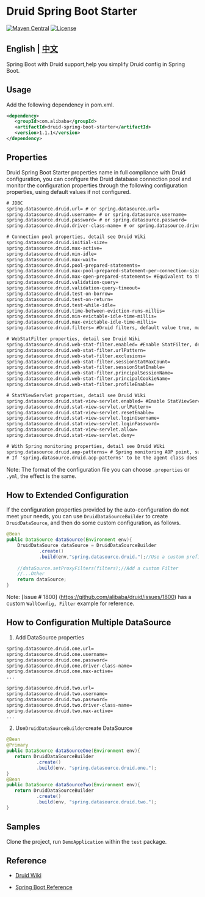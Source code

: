 # Druid Spring Boot Starter
[![Maven Central](https://maven-badges.herokuapp.com/maven-central/com.alibaba/druid-spring-boot-starter/badge.svg)](https://maven-badges.herokuapp.com/maven-central/com.alibaba/druid-spring-boot-starter/)
[![License](https://img.shields.io/badge/license-Apache%202-4EB1BA.svg)](https://www.apache.org/licenses/LICENSE-2.0.html)

## English | [中文](https://github.com/alibaba/druid/blob/master/druid-spring-boot-starter/README.md)
Spring Boot with Druid support,help you simplify Druid config in Spring Boot.

## Usage
Add the following dependency in pom.xml.
```xml
<dependency>
   <groupId>com.alibaba</groupId>
   <artifactId>druid-spring-boot-starter</artifactId>
   <version>1.1.1</version>
</dependency>
```
## Properties 
Druid Spring Boot Starter properties name in full compliance with Druid configuration, you can configure the Druid database connection pool and monitor the configuration properties through the following configuration properties, using default values if not configured.
```xml
# JDBC
spring.datasource.druid.url= # or spring.datasource.url= 
spring.datasource.druid.username= # or spring.datasource.username=
spring.datasource.druid.password= # or spring.datasource.password=
spring.datasource.druid.driver-class-name= # or spring.datasource.driver-class-name=

# Connection pool properties, detail see Druid Wiki
spring.datasource.druid.initial-size=
spring.datasource.druid.max-active=
spring.datasource.druid.min-idle=
spring.datasource.druid.max-wait=
spring.datasource.druid.pool-prepared-statements=
spring.datasource.druid.max-pool-prepared-statement-per-connection-size= 
spring.datasource.druid.max-open-prepared-statements= #Equivalent to the above 'max-pool-prepared-statement-per-connection-size'
spring.datasource.druid.validation-query=
spring.datasource.druid.validation-query-timeout=
spring.datasource.druid.test-on-borrow=
spring.datasource.druid.test-on-return=
spring.datasource.druid.test-while-idle=
spring.datasource.druid.time-between-eviction-runs-millis=
spring.datasource.druid.min-evictable-idle-time-millis=
spring.datasource.druid.max-evictable-idle-time-millis=
spring.datasource.druid.filters= #Druid filters, default value true, multiple separated by comma.

# WebStatFilter properties, detail see Druid Wiki
spring.datasource.druid.web-stat-filter.enabled= #Enable StatFilter, default value true.
spring.datasource.druid.web-stat-filter.urlPattern=
spring.datasource.druid.web-stat-filter.exclusions=
spring.datasource.druid.web-stat-filter.sessionStatMaxCount=
spring.datasource.druid.web-stat-filter.sessionStatEnable=
spring.datasource.druid.web-stat-filter.principalSessionName=
spring.datasource.druid.web-stat-filter.principalCookieName=
spring.datasource.druid.web-stat-filter.profileEnable=

# StatViewServlet properties, detail see Druid Wiki
spring.datasource.druid.stat-view-servlet.enabled= #Enable StatViewServlet, default value true.
spring.datasource.druid.stat-view-servlet.urlPattern=
spring.datasource.druid.stat-view-servlet.resetEnable=
spring.datasource.druid.stat-view-servlet.loginUsername=
spring.datasource.druid.stat-view-servlet.loginPassword=
spring.datasource.druid.stat-view-servlet.allow=
spring.datasource.druid.stat-view-servlet.deny=

# With Spring monitoring properties, detail see Druid Wiki
spring.datasource.druid.aop-patterns= # Spring monitoring AOP point, such as x.y.z.service.*, multiple separated by comma.
# If 'spring.datasource.druid.aop-patterns' to be the agent class does not define interface need set 'spring.aop.proxy-target-class = true' .
```
Note: The format of the configuration file you can choose ```.properties``` or``` .yml```, the effect is the same.
## How to Extended Configuration
If the configuration properties provided by the auto-configuration do not meet your needs, you can use ```DruidDataSourceBuilder``` to create ``` DruidDataSource```, and then do some custom configuration, as follows.

```java
@Bean
public DataSource dataSource(Environment env){
    DruidDataSource dataSource = DruidDataSourceBuilder
            .create()
            .build(env,"spring.datasource.druid.");//Use a custom prefix
    
    //dataSource.setProxyFilters(filters);//Add a custom Filter
    //...Other
    return dataSource;
}
```
Note: [Issue # 1800] (https://github.com/alibaba/druid/issues/1800) has a custom ```WallConfig, Filter``` example for reference.

## How to Configuration Multiple DataSource
1. Add DataSource properties
```xml
spring.datasource.druid.one.url=
spring.datasource.druid.one.username=
spring.datasource.druid.one.password=
spring.datasource.druid.one.driver-class-name=
spring.datasource.druid.one.max-active=
...

spring.datasource.druid.two.url=
spring.datasource.druid.two.username=
spring.datasource.druid.two.password=
spring.datasource.druid.two.driver-class-name=
spring.datasource.druid.two.max-active=
...
```
2. Use```DruidDataSourceBuilder```create DataSource
```java
@Bean
@Primary
public DataSource dataSourceOne(Environment env){
   return DruidDataSourceBuilder
           .create()
           .build(env, "spring.datasource.druid.one.");
}
@Bean
public DataSource dataSourceTwo(Environment env){
   return DruidDataSourceBuilder
           .create()
           .build(env, "spring.datasource.druid.two.");
}
```

## Samples
Clone the project, run ```DemoApplication``` within the ```test``` package.

## Reference
- [Druid Wiki](https://github.com/alibaba/druid/wiki)

- [Spring Boot Reference](http://docs.spring.io/spring-boot/docs/1.5.1.RELEASE/reference/html/)